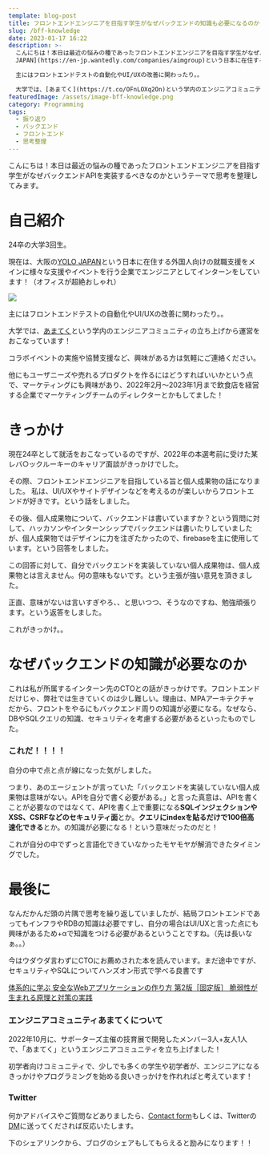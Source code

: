 ```yaml
---
template: blog-post
title: フロントエンドエンジニアを目指す学生がなぜバックエンドの知識も必要になるのか
slug: /bff-knowledge
date: 2023-01-17 16:22
description: >-
  こんにちは！本日は最近の悩みの種であったフロントエンドエンジニアを目指す学生がなぜバックエンドAPIを実装するべきなのかというテーマで思考を整理してみます。現在は、大阪の[YOLO
  JAPAN](https://en-jp.wantedly.com/companies/aimgroup)という日本に在住する外国人向けの就職支援をメインに様々な支援やイベントを行う企業でエンジニアとしてインターンをしています！（オフィスが超絶おしゃれ）

  主にはフロントエンドテストの自動化やUI/UXの改善に関わったり。。

  大学では、[あまてく](https://t.co/OFnLOXq2On)という学内のエンジニアコミュニティの立ち上げから運営をおこなっています！
featuredImage: /assets/image-bff-knowledge.png
category: Programming
tags:
  - 振り返り
  - バックエンド
  - フロントエンド
  - 思考整理
---
```

こんにちは！本日は最近の悩みの種であったフロントエンドエンジニアを目指す学生がなぜバックエンドAPIを実装するべきなのかというテーマで思考を整理してみます。

# 自己紹介

24卒の大学3回生。

現在は、大阪の[YOLO JAPAN](https://en-jp.wantedly.com/companies/aimgroup)という日本に在住する外国人向けの就職支援をメインに様々な支援やイベントを行う企業でエンジニアとしてインターンをしています！（オフィスが超絶おしゃれ）

![](/assets/スクリーンショット-2023-01-17-16.21.39.png)

主にはフロントエンドテストの自動化やUI/UXの改善に関わったり。。

大学では、[あまてく](https://t.co/OFnLOXq2On)という学内のエンジニアコミュニティの立ち上げから運営をおこなっています！

コラボイベントの実施や協賛支援など、興味がある方は気軽にご連絡ください。

他にもユーザニーズや売れるプロダクトを作るにはどうすればいいかという点で、マーケティングにも興味があり、2022年2月〜2023年1月まで飲食店を経営する企業でマーケティングチームのディレクターとかもしてました！

# きっかけ

現在24卒として就活をおこなっているのですが、2022年の本選考前に受けた某レバ○ックルーキーのキャリア面談がきっかけでした。

その際、フロントエンドエンジニアを目指している旨と個人成果物の話になりました。
私は、UI/UXやサイトデザインなどを考えるのが楽しいからフロントエンドが好きです。という話をしました。

その後、個人成果物について、バックエンドは書いていますか？という質問に対して、ハッカソンやインターンシップでバックエンドは書いたりしていましたが、個人成果物ではデザインに力を注ぎたかったので、firebaseを主に使用しています。という回答をしました。

この回答に対して、自分でバックエンドを実装していない個人成果物は、個人成果物とは言えません。何の意味もないです。という主張が強い意見を頂きました。

正直、意味がないは言いすぎやろ、、と思いつつ、そうなのですね、勉強頑張ります。という返答をしました。

これがきっかけ。。

# なぜバックエンドの知識が必要なのか

これは私が所属するインターン先のCTOとの話がきっかけです。フロントエンドだけじゃ、弊社では生きていくのは少し難しい。理由は、MPAアーキテクチャだから、フロントをやるにもバックエンド周りの知識が必要になる。なぜなら、DBやSQLクエリの知識、セキュリティを考慮する必要があるといったものでした。

### これだ！！！！

自分の中で点と点が線になった気がしました。

つまり、あのエージェントが言っていた「バックエンドを実装していない個人成果物は意味がない。APIを自分で書く必要がある。」と言った真意は、APIを書くことが必要なのではなくて、APIを書く上で重要になる**SQLインジェクションやXSS、CSRFなどのセキュリティ面**とか。**クエリにindexを貼るだけで100倍高速化できる**とか。の知識が必要になる！という意味だったのだと！

これが自分の中でずっと言語化できていなかったモヤモヤが解消できたタイミングでした。

# 最後に

なんだかんだ頭の片隅で思考を繰り返していましたが、結局フロントエンドであってもインフラやRDBの知識は必要ですし、自分の場合はUI/UXと言った点にも興味があるため+αで知識をつける必要があるということですね。（先は長いなぁ。。）

今はウダウダ言わずにCTOにお薦めされた本を読んでいます。まだ途中ですが、セキュリティやSQLについてハンズオン形式で学べる良書です

[体系的に学ぶ 安全なWebアプリケーションの作り方 第2版［固定版］ 脆弱性が生まれる原理と対策の実践](https://www.amazon.co.jp/gp/product/B07DVY4H3M/ref=ppx_yo_dt_b_d_asin_title_o00?ie=UTF8&psc=1)

### エンジニアコミュニティあまてくについて

2022年10月に、サポーターズ主催の技育展で開発したメンバー3人+友人1人で、「あまてく」というエンジニアコミュニティを立ち上げました！

初学者向けコミュニティで、少しでも多くの学生や初学者が、エンジニアになるきっかけやプログラミングを始める良いきっかけを作れればと考えています！

### Twitter

何かアドバイスやご質問などありましたら、[Contact form](https://www.kitsune-blog.tokyo/contact)もしくは、Twitterの[DM](https://twitter.com/kitsune_yk)に送ってくだされば反応いたします。

下のシェアリンクから、ブログのシェアもしてもらえると励みになります！！